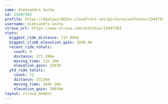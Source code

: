 ```yaml
---
name: Aleksandra Socha
id: 23447303
profile: https://dgalywyr863hv.cloudfront.net/pictures/athletes/23447303/14745546/4/large.jpg
username: aleksandra-socha
strava_url: https://www.strava.com/athletes/23447303
stats:
  biggest_ride_distance: 117.89km
  biggest_climb_elevation_gain: 1840.8m
  recent_ride_totals:
    count: 9
    distance: 271.39km
    moving_time: 11h 10m
    elevation_gain: 1847m
  ytd_ride_totals:
    count: 72
    distance: 3323km
    moving_time: 164h 26m
    elevation_gain: 39050m
layout: strava_member
--- 
```


